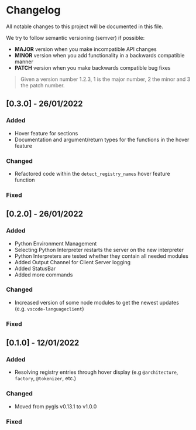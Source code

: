 # Changelog

All notable changes to this project will be documented in this file.

We try to follow semantic versioning (semver) if possible:

- **MAJOR** version when you make incompatible API changes
- **MINOR** version when you add functionality in a backwards compatible manner
- **PATCH** version when you make backwards compatible bug fixes 

> Given a version number 1.2.3, 1 is the major number, 2 the minor and 3 the patch number.

## [0.3.0] - 26/01/2022

### Added
- Hover feature for sections
- Documentation and argument/return types for the functions in the hover feature

### Changed
- Refactored code within the `detect_registry_names` hover feature function

### Fixed

## [0.2.0] - 26/01/2022

### Added
- Python Environment Management
- Selecting Python Interpreter restarts the server on the new interpreter
- Python Interpreters are tested whether they contain all needed modules
- Added Output Channel for Client Server logging
- Added StatusBar
- Added more commands

### Changed
- Increased version of some node modules to get the newest updates (e.g. `vscode-languageclient`)

### Fixed


## [0.1.0] - 12/01/2022

### Added
- Resolving registry entries through hover display (e.g `@architecture`, `factory`, `@tokenizer`, etc.)

### Changed
- Moved from pygls v0.13.1 to v1.0.0

### Fixed
